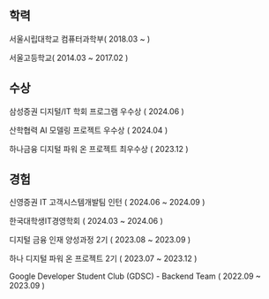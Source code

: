 ## 학력

서울시립대학교 컴퓨터과학부( 2018.03 ~ )

서울고등학교( 2014.03 ~ 2017.02 )

## 수상

삼성증권 디지털/IT 학회 프로그램 우수상 ( 2024.06 )

산학협력 AI 모델링 프로젝트 우수상 ( 2024.04 )

하나금융 디지털 파워 온 프로젝트 최우수상 ( 2023.12 )


## 경험

신영증권 IT 고객시스템개발팀 인턴 ( 2024.06 ~ 2024.09 )

한국대학생IT경영학회 ( 2024.03 ~ 2024.06 )

디지털 금융 인재 양성과정 2기 ( 2023.08 ~ 2023.09 )

하나 디지털 파워 온 프로젝트 2기 ( 2023.07 ~ 2023.12 )

Google Developer Student Club (GDSC) - Backend Team (  2022.09 ~ 2023.09  )
